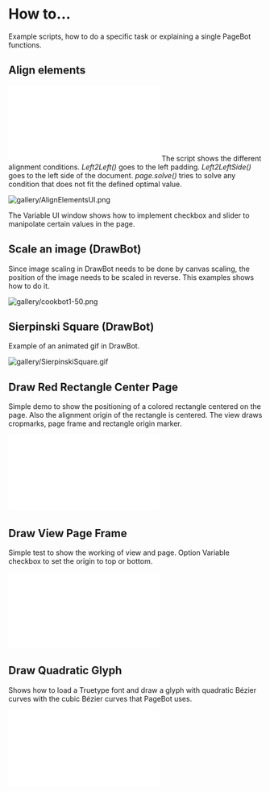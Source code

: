 # How to...
Example scripts, how to do a specific task or explaining a single PageBot functions.

## Align elements

![gallery/AlignElements.pdf](gallery/AlignElements.pdf)
The script shows the different alignment conditions. *Left2Left()* goes to the left padding. *Left2LeftSide()* goes to the left side of the document.
*page.solve()* tries to solve any condition that does not fit the defined optimal value.

![gallery/AlignElementsUI.png](gallery/AlignElementsUI.png)

The Variable UI window shows how to implement checkbox and slider to manipolate certain values in the page. 

## Scale an image (DrawBot)

Since image scaling in DrawBot needs to be done by canvas scaling, the position of the image needs to be scaled in reverse. This examples shows how to do it.

![gallery/cookbot1-50.png](gallery/cookbot1-50.png)

## Sierpinski Square (DrawBot)
Example of an animated gif in DrawBot.

![gallery/SierpinskiSquare.gif](gallery/SierpinskiSquare.gif)

## Draw Red Rectangle Center Page

Simple demo to show the positioning of a colored rectangle centered on the page. Also the alignment origin of the rectangle is centered. The view draws cropmarks, page frame and rectangle origin marker.

![gallery/DrawRedRectCenterPage.pdf](gallery/DrawRedRectCenterPage.pdf)

## Draw View Page Frame

Simple test to show the working of view and page. Option Variable checkbox to set the origin to top or bottom.

![gallery/DrawViewPageFrame.pdf](gallery/DrawViewPageFrame.pdf)

## Draw Quadratic Glyph

Shows how to load a Truetype font and draw a glyph with quadratic Bézier curves with the cubic Bézier curves that PageBot uses.

![gallery/DrawQuadraticGlyph.pdf](gallery/DrawQuadraticGlyph.pdf)